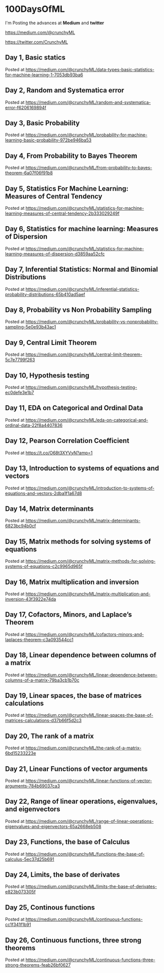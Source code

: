 # 100DaysOfML

I'm Posting the advances at **Medium** and **twitter**

https://medium.com/@crunchyML

https://twitter.com/CrunchyML


## Day 1, Basic statics

Posted at https://medium.com/@crunchyML/data-types-basic-statistics-for-machine-learning-1-7053db93ba6

## Day 2, Random and Systematica error

Posted at https://medium.com/@crunchyML/random-and-systematica-error-f6206169894f

## Day 3, Basic Probability

Posted at https://medium.com/@crunchyML/probability-for-machine-learning-basic-probability-972be946ba53

## Day 4, From Probability to Bayes Theorem

Posted at https://medium.com/@crunchyML/from-probability-to-bayes-theorem-6a07f06f91b8

## Day 5, Statistics For Machine Learning: Measures of Central Tendency

Posted at https://medium.com/@crunchyML/statistics-for-machine-learning-measures-of-central-tendency-2b333029249f

## Day 6, Statistics for machine learning: Measures of Dispersion

Posted at https://medium.com/@crunchyML/statistics-for-machine-learning-measures-of-dispersion-d3859aa52cfc

## Day 7, Inferential Statistics: Normal and Binomial Distributions

Posted at https://medium.com/@crunchyML/inferential-statistics-probability-distributions-65b410ad5aef

## Day 8, Probability vs Non Probability Sampling

Posted at https://medium.com/@crunchyML/probability-vs-nonprobability-sampling-5e0e93b43ac1

## Day 9, Central Limit Theorem

Posted at https://medium.com/@crunchyML/central-limit-theorem-5c7e7799f263

## Day 10, Hypothesis testing

Posted at https://medium.com/@crunchyML/hypothesis-testing-ec0defe3e1b7

## Day 11, EDA on Categorical and Ordinal Data

Posted at https://medium.com/@crunchyML/eda-on-categorical-and-ordinal-data-22f8a4407836

## Day 12, Pearson Correlation Coefficient

Posted at https://t.co/O68t3XYVyN?amp=1

## Day 13, Introduction to systems of equations and vectors

Posted at https://medium.com/@crunchyML/introduction-to-systems-of-equations-and-vectors-2dba1f1a67d8

## Day 14, Matrix determinants

Posted at https://medium.com/@crunchyML/matrix-determinants-6823bc94b0cf

## Day 15, Matrix methods for solving systems of equations

Posted at https://medium.com/@crunchyML/matrix-methods-for-solving-systems-of-equations-c2c9965d965f

## Day 16, Matrix multiplication and inversion

Posted at https://medium.com/@crunchyML/matrix-multiplication-and-inversion-43f3922e74da

## Day 17, Cofactors, Minors, and Laplace’s Theorem

Posted at https://medium.com/@crunchyML/cofactors-minors-and-laplaces-theorem-c3a093544cc1

## Day 18,  Linear dependence between columns of a matrix

Posted at https://medium.com/@crunchyML/linear-dependence-between-columns-of-a-matrix-79ba3cb1b70c


## Day 19,  Linear spaces, the base of matrices calculations 

Posted at https://medium.com/@crunchyML/linear-spaces-the-base-of-matrices-calculations-d37b66f5d2c3

## Day 20,  The rank of a matrix

Posted at https://medium.com/@crunchyML/the-rank-of-a-matrix-6bd15233223e

## Day 21,  Linear Functions of vector arguments 

Posted at https://medium.com/@crunchyML/linear-functions-of-vector-arguments-784b69037ca3

## Day 22, Range of linear operations, eigenvalues, and eigenvectors

Posted at https://medium.com/@crunchyML/range-of-linear-operations-eigenvalues-and-eigenvectors-65a2668eb508

## Day 23, Functions, the base of Calculus

Posted at https://medium.com/@crunchyML/functions-the-base-of-calculus-5ec37d25b691

## Day 24, Limits, the base of derivates 

Posted at https://medium.com/@crunchyML/limits-the-base-of-derivates-e823b073305f

## Day 25, Continous functions

Posted at https://medium.com/@crunchyML/continuous-functions-cc1f341f1b91

## Day 26, Continuous functions, three strong theorems

Posted at https://medium.com/@crunchyML/continuous-functions-three-strong-theorems-feab26bf0627